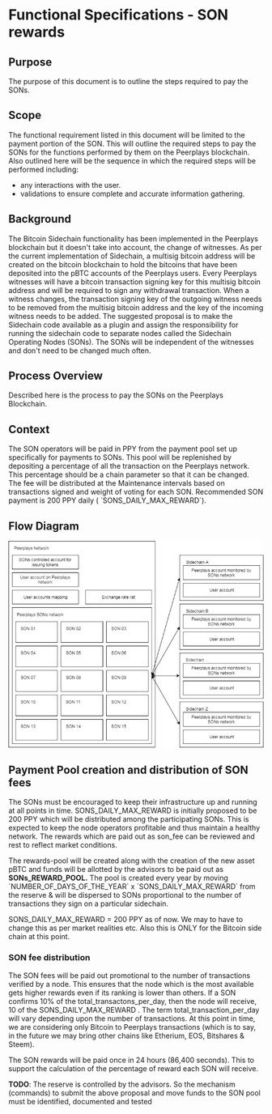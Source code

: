 # Functional Specifications - SON rewards

## Purpose

The purpose of this document is to outline the steps required to pay the SONs.

## Scope

The functional requirement listed in this document will be limited to the payment portion of the SON. This will outline the required steps to pay the SONs for the functions performed by them on the Peerplays blockchain. Also outlined here will be the sequence in which the required steps will be performed including:

* any interactions with the user.
* validations to ensure complete and accurate information gathering.

## Background

The Bitcoin Sidechain functionality has been implemented in the Peerplays blockchain but it doesn't take into account, the change of witnesses. As per the current implementation of Sidechain, a multisig bitcoin address will be created on the bitcoin blockchain to hold the bitcoins that have been deposited into the pBTC accounts of the Peerplays users. Every Peerplays witnesses will have a bitcoin transaction signing key for this multisig bitcoin address and will be required to sign any withdrawal transaction. When a witness changes, the transaction signing key of the outgoing witness needs to be removed from the multisig bitcoin address and the key of the incoming witness needs to be added. The suggested proposal is to make the Sidechain code available as a plugin and assign the responsibility for running the sidechain code to separate nodes called the Sidechain Operating Nodes \(SONs\). The SONs will be independent of the witnesses and don't need to be changed much often.

## Process Overview

Described here is the process to pay the SONs on the Peerplays Blockchain.

## Context

The SON operators will be paid in PPY from the payment pool set up specifically for payments to SONs. This pool will be replenished by depositing a percentage of all the transaction on the Peerplays network. This percentage should be a chain parameter so that it can be changed. The fee will be distributed at the Maintenance intervals based on transactions signed and weight of voting for each SON. Recommended SON payment is 200 PPY daily \( \`SONS\_DAILY\_MAX\_REWARD\`\).

## Flow Diagram

![C:\6576f0bc3d3de8c50be5af38593bbd1d](../../.gitbook/assets/0%20%287%29.png)

## **Payment Pool creation and distribution of SON fees**

The SONs must be encouraged to keep their infrastructure up and running at all points in time. SONS\_DAILY\_MAX\_REWARD is initially proposed to be 200 PPY which will be distributed among the participating SONs. This is expected to keep the node operators profitable and thus maintain a healthy network. The rewards which are paid out as son\_fee can be reviewed and rest to reflect market conditions. 

The rewards-pool will be created along with the creation of the new asset pBTC and funds will be allotted by the advisors to be paid out as **SONs\_REWARD\_POOL.** The pool is created every year by moving \`NUMBER\_OF\_DAYS\_OF\_THE\_YEAR\` x \`SONS\_DAILY\_MAX\_REWARD\` from the reserve & will be dispersed to SONs proportional to the number of transactions they sign on a particular sidechain. 

SONS\_DAILY\_MAX\_REWARD = 200 PPY as of now. We may to have to change this as per market realities etc. Also this is ONLY for the Bitcoin side chain at this point.

### SON fee distribution

The SON fees will be paid out promotional to the number of transactions verified by a node. This ensures that the node which is the most available gets higher rewards even if its ranking is lower than others. If a SON confirms 10% of the total\_transactons\_per\_day, then the node will receive, 10 of the SONS\_DAILY\_MAX\_REWARD . The term total\_transaction\_per\_day will vary depending upon the number of transactions. At this point in time, we are considering only Bitcoin to Peerplays transactions \(which is to say, in the future we may bring other chains like Etherium, EOS, Bitshares &  Steem\).

The SON rewards will be paid once in 24 hours \(86,400 seconds\). This to support the calculation of the percentage of reward each SON will receive.

**TODO**: The reserve is controlled by the advisors. So the mechanism \(commands\) to submit the above proposal and move funds to the SON pool must be identified, documented and tested

